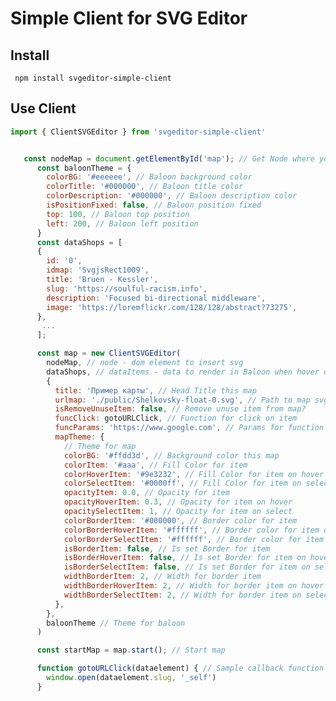 # Simple Client for SVG Editor
## Install
``` npm install svgeditor-simple-client```

## Use Client
```javascript
import { ClientSVGEditor } from 'svgeditor-simple-client'


   const nodeMap = document.getElementById('map'); // Get Node where you insert SVG map
      const baloonTheme = {
        colorBG: '#eeeeee', // Baloon background color
        colorTitle: '#000000', // Baloon title color
        colorDescription: '#000000', // Baloon description color
        isPositionFixed: false, // Baloon position fixed
        top: 100, // Baloon top position
        left: 200, // Baloon left position
      }
      const dataShops = [
      {
        id: '0',
        idmap: 'SvgjsRect1009',
        title: 'Bruen - Kessler',
        slug: 'https://soulful-racism.info',
        description: 'Focused bi-directional middleware',
        image: 'https://loremflickr.com/128/128/abstract?73275',
      },
       ...
      ];

      const map = new ClientSVGEditor(
        nodeMap, // node - dom element to insert svg
        dataShops, // dataItems - data to render in Baloon when hover on Item
        {
          title: 'Пример карты', // Head Title this map
          urlmap: './public/Shelkovsky-float-0.svg', // Path to map svg
          isRemoveUnuseItem: false, // Remove unuse item from map?
          funcClick: gotoURLClick, // Function for click on item
          funcParams: 'https://www.google.com', // Params for function click on item
          mapTheme: {
            // Theme for map
            colorBG: '#ffdd3d', // Background color this map
            colorItem: '#aaa', // Fill Color for item
            colorHoverItem: '#9e3232', // Fill Color for item on hover
            colorSelectItem: '#0000ff', // Fill Color for item on select
            opacityItem: 0.0, // Opacity for item
            opacityHoverItem: 0.3, // Opacity for item on hover
            opacitySelectItem: 1, // Opacity for item on select
            colorBorderItem: '#000000', // Border color for item
            colorBorderHoverItem: '#ffffff', // Border color for item on hover
            colorBorderSelectItem: '#ffffff', // Border color for item on select
            isBorderItem: false, // Is set Border for item
            isBorderHoverItem: false, // Is set Border for item on hover
            isBorderSelectItem: false, // Is set Border for item on select
            widthBorderItem: 2, // Width for border item
            widthBorderHoverItem: 2, // Width for border item on hover
            widthBorderSelectItem: 2, // Width for border item on select
          },
        },
        baloonTheme // Theme for baloon
      )

      const startMap = map.start(); // Start map

      function gotoURLClick(dataelement) { // Sample callback function when you click on active item on map
        window.open(dataelement.slug, '_self')
      }
```